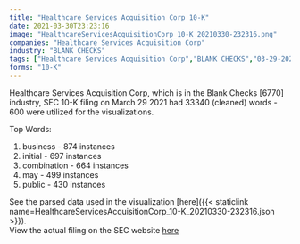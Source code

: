 ```yaml
---
title: "Healthcare Services Acquisition Corp 10-K"
date: 2021-03-30T23:23:16
image: "HealthcareServicesAcquisitionCorp_10-K_20210330-232316.png"
companies: "Healthcare Services Acquisition Corp"
industry: "BLANK CHECKS"
tags: ["Healthcare Services Acquisition Corp","BLANK CHECKS","03-29-2021","10-K"]
forms: "10-K"
---
```

Healthcare Services Acquisition Corp, which is in the Blank Checks [6770] industry, SEC 10-K filing on March 29 2021 had 33340 (cleaned) words - 600 were utilized for the visualizations.

Top Words:
1. business - 874 instances
2. initial - 697 instances
3. combination - 664 instances
4. may - 499 instances
5. public - 430 instances


See the parsed data used in the visualization [here]({{< staticlink name=HealthcareServicesAcquisitionCorp_10-K_20210330-232316.json >}}).  
View the actual filing on the SEC website [here](https://www.sec.gov/Archives/edgar/data/1824846/0001140361-21-010594.txt)